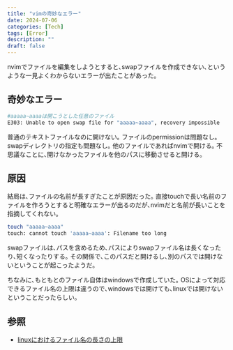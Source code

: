 ```yaml
---
title: "vimの奇妙なエラー"
date: 2024-07-06
categories: [Tech]
tags: [Error]
description: ""
draft: false
---
```

nvimでファイルを編集をしようとすると､swapファイルを作成できない､というような一見よくわからないエラーが出たことがあった｡

## 奇妙なエラー

```bash
#aaaaa~aaaaは開こうとした任意のファイル
E303: Unable to open swap file for "aaaaa~aaaa", recovery impossible 
```
普通のテキストファイルなのに開けない｡
ファイルのpermissionは問題なし｡
swapディレクトリの指定も問題なし｡
他のファイルであればnvimで開ける｡
不思議なことに､開けなかったファイルを他のパスに移動させると開ける｡

## 原因

結局は､ファイルの名前が長すぎたことが原因だった｡
直接touchで長い名前のファイルを作ろうとすると明確なエラーが出るのだが､nvimだと名前が長いことを指摘してくれない｡
```bash
touch "aaaaa~aaaa"              
touch: cannot touch 'aaaaa~aaaa': Filename too long
```

swapファイルは､パスを含めるため､パスによりswapファイル名は長くなったり､短くなったりする｡
その関係で､このパスだと開けるし､別のパスでは開けないということが起こったようだ｡

ちなみに､もともとのファイル自体はwindowsで作成していた｡
OSによって対応できるファイル名の上限は違うので､windowsでは開けても､linuxでは開けないということだったらしい｡


## 参照
- [linuxにおけるファイル名の長さの上限](https://www.ubuntumint.com/find-limit-file-name-length-linux/)

